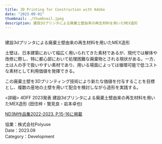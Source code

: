 ```yaml
---
title: 3D Printing for Construction with Adobe
date: "2023-09-01"
thumbnail: ./thumbnail.jpeg
description: 建設3dプリンタによる廃棄土壁由来の再生材料を用いたMEX造形
---
```


<br>
建設3dプリンタによる廃棄土壁由来の再生材料を用いたMEX造形

土壁は、日本建築において幅広く用いられてきた素材であるが、現代では解体や改修に際し、特に都心部において処理困難な廃棄物とされる現状がある。一方、土は人の手で扱いやすい素材であり、用いる場面によっては循環可能で低コストな素材として利用価値を発揮できる。

この廃棄土壁を3Dプリンティング技術により新たな価値を付与することを目標とし、複数の産地の土壁を用いて配合を検討しながら造形を実践する。



<詳細>
4DFF 2023発表
建設3dプリンタによる廃棄土壁由来の再生材料を用いたMEX造形
(田住梓・鷲見良・岩本卓也)

[ND3M作品集2022-2023. P.15-16に掲載](https://drive.google.com/file/d/1dHDl-V2yBJ08tXo1aBE7TyvMGvnA3MaH/view)

協業：株式会社Polyuse<br>
Date：2023.09<br>
Category：Development


